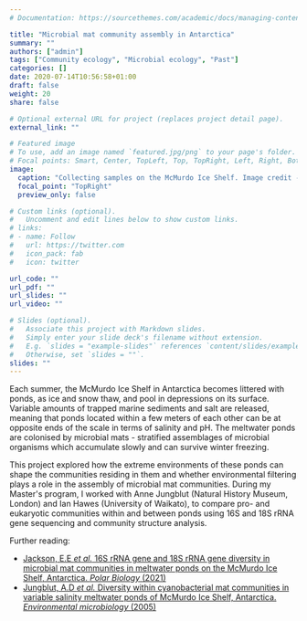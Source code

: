 ```yaml
---
# Documentation: https://sourcethemes.com/academic/docs/managing-content/

title: "Microbial mat community assembly in Antarctica"
summary: ""
authors: ["admin"]
tags: ["Community ecology", "Microbial ecology", "Past"]
categories: []
date: 2020-07-14T10:56:58+01:00
draft: false
weight: 20
share: false

# Optional external URL for project (replaces project detail page).
external_link: ""

# Featured image
# To use, add an image named `featured.jpg/png` to your page's folder.
# Focal points: Smart, Center, TopLeft, Top, TopRight, Left, Right, BottomLeft, Bottom, BottomRight.
image:
  caption: "Collecting samples on the McMurdo Ice Shelf. Image credit - Anne Jungblut"
  focal_point: "TopRight"
  preview_only: false

# Custom links (optional).
#   Uncomment and edit lines below to show custom links.
# links:
# - name: Follow
#   url: https://twitter.com
#   icon_pack: fab
#   icon: twitter

url_code: ""
url_pdf: ""
url_slides: ""
url_video: ""

# Slides (optional).
#   Associate this project with Markdown slides.
#   Simply enter your slide deck's filename without extension.
#   E.g. `slides = "example-slides"` references `content/slides/example-slides.md`.
#   Otherwise, set `slides = ""`.
slides: ""
---
```


Each summer, the McMurdo Ice Shelf in Antarctica becomes littered with ponds, as ice and snow thaw, and pool in depressions on its surface. Variable amounts of trapped marine sediments and salt are released, meaning that ponds located within a few meters of each other can be at opposite ends of the scale in terms of salinity and pH. The meltwater ponds are colonised by microbial mats - stratified assemblages of microbial organisms which accumulate slowly and can survive winter freezing.

This project explored how the extreme environments of these ponds can shape the communities residing in them and whether environmental filtering plays a role in the assembly of microbial mat communities. During my Master's program, I worked with Anne Jungblut (Natural History Museum, London) and Ian Hawes (University of Waikato), to compare pro- and eukaryotic communities within and between ponds using 16S and 18S rRNA gene sequencing and community structure analysis.

Further reading:
*	[Jackson, E.E _et al._ 16S rRNA gene and 18S rRNA gene diversity in microbial mat communities in meltwater ponds on the McMurdo Ice Shelf, Antarctica. _Polar Biology_ (2021)](https://doi.org/10.1007/s00300-021-02843-2)
*	[Jungblut, A.D _et al._ Diversity within cyanobacterial mat communities in variable salinity meltwater ponds of McMurdo Ice Shelf, Antarctica. _Environmental microbiology_ (2005)](https://doi.org/10.1111/j.1462-2920.2005.00717.x)
